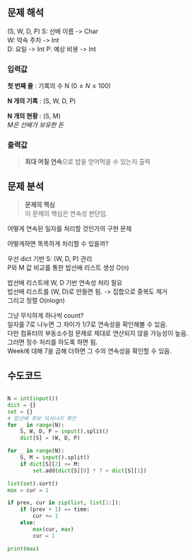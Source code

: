 ## 문제 해석

(S, W, D, P)
S: 선배 이름 -> Char        
W: 약속 주차 -> Int       
D: 요일     -> Int 
P: 예상 비용 -> Int

### 입력값

**첫 번째 줄** : 기록의 수 N ($0 \leq N \leq 100$)

**N 개의 기록** : (S, W, D, P)

**N 개의 현황** : (S, M)        
*M은 선배가 보유한 돈*

### 출력값
> **최대 며칠 연속**으로 밥을 얻어먹을 수 있는지 출력

## 문제 분석

> **문제의 핵심**        
> 이 문제의 핵심은 연속성 판단임.

어떻게 연속된 일자를 처리할 것인가의 구현 문제      

어떻게하면 똑똑하게 처리할 수 있을까?       

우선 dict 기반 S: (W, D, P) 관리      
P와 M 값 비교를 통한 밥선배 리스트 생성 O(n)         

밥선배 리스트에 W, D 기반 연속성 처리 필요      
밥선배 리스트를 (W, D)로 만들면 됨. -> 집합으로 중복도 제거          
그리고 정렬 O(nlogn)

그냥 무식하게 하나씩 count?      
일자를 7로 나누면 그 차이가 1/7로 연속성을 확인해볼 수 있음.       
다만 컴퓨터의 부동소수점 문제로 제대로 연산되지 않을 가능성이 높음.          
그러면 정수 처리를 하도록 하면 됨.            
Week에 대해 7을 곱해 더하면 그 수의 연속성을 확인할 수 있음.      

## 수도코드

```python

N = int(input())
dict = {}
set = {}
# 밥선배 후보 딕셔너리 확인
for _ in range(N):
    S, W, D, P = input().split()
    dict[S] = (W, D, P)

for _ in range(N):
    S, M = input().split()
    if dict[S][2] <= M:
        set.add(dict[S][0] * 7 + dict[S][1])

list(set).sort()
max = cur = 1

if prev, cur in zip(list, list[1:]):
    if (prev + 1) == time:
        cur += 1
    else:
        max(cur, max)
        cur = 1

print(max)

    

```

